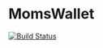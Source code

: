 # MomsWallet
[![Build Status](https://travis-ci.org/birkinmax/MomsWallet.svg?branch=main)](https://travis-ci.org/birkinmax/MomsWallet)
